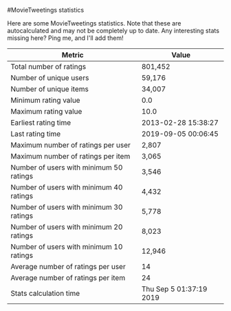 #MovieTweetings statistics

Here are some MovieTweetings statistics. Note that these are autocalculated and may not be completely up to date. Any interesting stats missing here? Ping me, and I'll add them!

Metric | Value
--- | ---
Total number of ratings                 | 801,452
Number of unique users                  | 59,176
Number of unique items                  | 34,007
Minimum rating value                    | 0.0
Maximum rating value                    | 10.0
Earliest rating time                    | 2013-02-28 15:38:27
Last rating time                        | 2019-09-05 00:06:45
Maximum number of ratings per user      | 2,807
Maximum number of ratings per item      | 3,065
Number of users with minimum 50 ratings | 3,546
Number of users with minimum 40 ratings | 4,432
Number of users with minimum 30 ratings | 5,778
Number of users with minimum 20 ratings | 8,023
Number of users with minimum 10 ratings | 12,946
Average number of ratings per user      | 14
Average number of ratings per item      | 24
Stats calculation time                  | Thu Sep  5 01:37:19 2019

